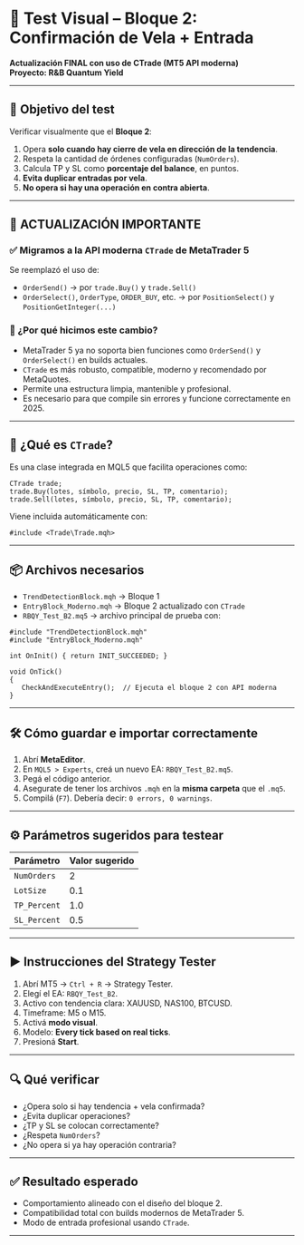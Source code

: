 
# 🧪 Test Visual – Bloque 2: Confirmación de Vela + Entrada  
**Actualización FINAL con uso de CTrade (MT5 API moderna)**  
**Proyecto: R&B Quantum Yield**

---

## 🎯 Objetivo del test

Verificar visualmente que el **Bloque 2**:

1. Opera **solo cuando hay cierre de vela en dirección de la tendencia**.
2. Respeta la cantidad de órdenes configuradas (`NumOrders`).
3. Calcula TP y SL como **porcentaje del balance**, en puntos.
4. **Evita duplicar entradas por vela**.
5. **No opera si hay una operación en contra abierta**.

---

## 🔁 ACTUALIZACIÓN IMPORTANTE

### ✅ Migramos a la API moderna `CTrade` de MetaTrader 5

Se reemplazó el uso de:

- `OrderSend()` → por `trade.Buy()` y `trade.Sell()`
- `OrderSelect()`, `OrderType`, `ORDER_BUY`, etc. → por `PositionSelect()` y `PositionGetInteger(...)`

### 📌 ¿Por qué hicimos este cambio?

- MetaTrader 5 ya no soporta bien funciones como `OrderSend()` y `OrderSelect()` en builds actuales.
- `CTrade` es más robusto, compatible, moderno y recomendado por MetaQuotes.
- Permite una estructura limpia, mantenible y profesional.
- Es necesario para que compile sin errores y funcione correctamente en 2025.

---

## 🧠 ¿Qué es `CTrade`?

Es una clase integrada en MQL5 que facilita operaciones como:

```mql5
CTrade trade;
trade.Buy(lotes, símbolo, precio, SL, TP, comentario);
trade.Sell(lotes, símbolo, precio, SL, TP, comentario);
```

Viene incluida automáticamente con:

```mql5
#include <Trade\Trade.mqh>
```

---

## 📦 Archivos necesarios

- `TrendDetectionBlock.mqh` → Bloque 1
- `EntryBlock_Moderno.mqh` → Bloque 2 actualizado con `CTrade`
- `RBQY_Test_B2.mq5` → archivo principal de prueba con:

```mql5
#include "TrendDetectionBlock.mqh"
#include "EntryBlock_Moderno.mqh"

int OnInit() { return INIT_SUCCEEDED; }

void OnTick()
{
   CheckAndExecuteEntry();  // Ejecuta el bloque 2 con API moderna
}
```

---

## 🛠 Cómo guardar e importar correctamente

1. Abrí **MetaEditor**.
2. En `MQL5 > Experts`, creá un nuevo EA: `RBQY_Test_B2.mq5`.
3. Pegá el código anterior.
4. Asegurate de tener los archivos `.mqh` en la **misma carpeta** que el `.mq5`.
5. Compilá (`F7`). Debería decir: `0 errors, 0 warnings`.

---

## ⚙️ Parámetros sugeridos para testear

| Parámetro     | Valor sugerido |
|---------------|----------------|
| `NumOrders`   | 2              |
| `LotSize`     | 0.1            |
| `TP_Percent`  | 1.0            |
| `SL_Percent`  | 0.5            |

---

## ▶️ Instrucciones del Strategy Tester

1. Abrí MT5 → `Ctrl + R` → Strategy Tester.
2. Elegí el EA: `RBQY_Test_B2`.
3. Activo con tendencia clara: XAUUSD, NAS100, BTCUSD.
4. Timeframe: M5 o M15.
5. Activá **modo visual**.
6. Modelo: **Every tick based on real ticks**.
7. Presioná **Start**.

---

## 🔍 Qué verificar

- ¿Opera solo si hay tendencia + vela confirmada?
- ¿Evita duplicar operaciones?
- ¿TP y SL se colocan correctamente?
- ¿Respeta `NumOrders`?
- ¿No opera si ya hay operación contraria?

---

## ✅ Resultado esperado

- Comportamiento alineado con el diseño del bloque 2.
- Compatibilidad total con builds modernos de MetaTrader 5.
- Modo de entrada profesional usando `CTrade`.

---

